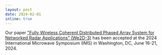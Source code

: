 ```yaml
---
layout: post
date: 2024-02-01
inline: true
---
```



Our paper ["Fully Wireless Coherent Distributed Phased Array System for Networked Radar Applications" (We2D-3)](https://ims-ieee.org/technical-program/technical-sessions?date=2024-06-19#bp--65e747660dd9e--content) has been accepted at the 2024 International Microwave Symposium (IMS) in Washington, DC, June 16-21, 2024.